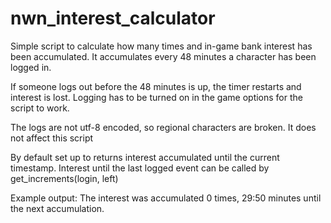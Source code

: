 # nwn_interest_calculator
Simple script to calculate how many times and in-game bank interest has been accumulated. It accumulates every 48 minutes a character has been logged in. 

If someone logs out before the 48 minutes is up, the timer restarts and interest is lost. Logging has to be turned on in the game options for the script to work.

The logs are not utf-8 encoded, so regional characters are broken. It does not affect this script

By default set up to returns interest accumulated until the current timestamp. Interest until the last logged event can be called by get_increments(login, left)

Example output: The interest was accumulated 0 times, 29:50 minutes until the next accumulation.
